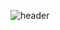 ![header](https://capsule-render.vercel.app/api?type=transparent&color=auto&height=200&section=header&text=SetUp%20Eggs&fontSize=50)
